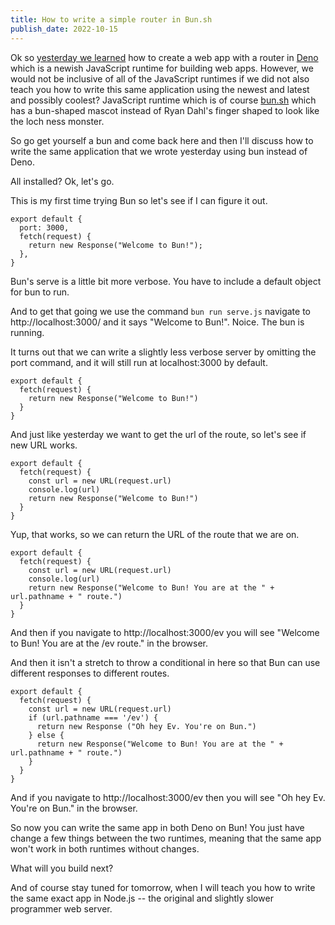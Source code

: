 ```yaml
---
title: How to write a simple router in Bun.sh
publish_date: 2022-10-15
---
```


Ok so [yesterday we learned](./howtobuildasimplerouterindeno) how to create a web app with a router in [Deno](https://deno.land/) which is a newish JavaScript runtime for building web apps. However, we would not be inclusive of all of the JavaScript runtimes if we did not also teach you how to write this same application using the newest and latest and possibly coolest? JavaScript runtime which is of course [bun.sh](https://bun.sh) which has a bun-shaped mascot instead of Ryan Dahl's finger shaped to look like the loch ness monster.

So go get yourself a bun and come back here and then I'll discuss how to write the same application that we wrote yesterday using bun instead of Deno.

All installed? Ok, let's go. 

This is my first time trying Bun so let's see if I can figure it out.

```
export default {
  port: 3000,
  fetch(request) {
    return new Response("Welcome to Bun!");
  },
}
```

Bun's serve is a little bit more verbose. You have to include a default object for bun to run.

And to get that going we use the command `bun run serve.js` navigate to http://localhost:3000/ and it says "Welcome to Bun!". Noice. The bun is running.

It turns out that we can write a slightly less verbose server by omitting the port command, and it will still run at localhost:3000 by default.

```
export default {
  fetch(request) {
    return new Response("Welcome to Bun!")
  }
}
```

And just like yesterday we want to get the url of the route, so let's see if new URL works.

```
export default {
  fetch(request) {
    const url = new URL(request.url)
    console.log(url)
    return new Response("Welcome to Bun!")
  }
}
```

Yup, that works, so we can return the URL of the route that we are on.

```
export default {
  fetch(request) {
    const url = new URL(request.url)
    console.log(url)
    return new Response("Welcome to Bun! You are at the " + url.pathname + " route.")
  }
}
```

And then if you navigate to http://localhost:3000/ev you will see "Welcome to Bun! You are at the /ev route." in the browser.

And then it isn't a stretch to throw a conditional in here so that Bun can use different responses to different routes.

```
export default {
  fetch(request) {
    const url = new URL(request.url)
    if (url.pathname === '/ev') {
      return new Response ("Oh hey Ev. You're on Bun.")
    } else {
      return new Response("Welcome to Bun! You are at the " + url.pathname + " route.")
    }
  }
}
```

And if you navigate to http://localhost:3000/ev then you will see "Oh hey Ev. You're on Bun." in the browser.

So now you can write the same app in both Deno on Bun! You just have change a few things between the two runtimes, meaning that the same app won't work in both runtimes without changes.

What will you build next? 

And of course stay tuned for tomorrow, when I will teach you how to write the same exact app in Node.js -- the original and slightly slower programmer web server.

